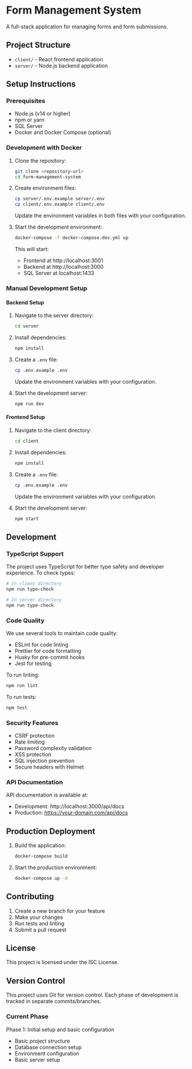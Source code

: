 # Form Management System

A full-stack application for managing forms and form submissions.

## Project Structure

- `client/` - React frontend application
- `server/` - Node.js backend application

## Setup Instructions

### Prerequisites

- Node.js (v14 or higher)
- npm or yarn
- SQL Server
- Docker and Docker Compose (optional)

### Development with Docker

1. Clone the repository:
   ```bash
   git clone <repository-url>
   cd form-management-system
   ```

2. Create environment files:
   ```bash
   cp server/.env.example server/.env
   cp client/.env.example client/.env
   ```
   Update the environment variables in both files with your configuration.

3. Start the development environment:
   ```bash
   docker-compose -f docker-compose.dev.yml up
   ```

   This will start:
   - Frontend at http://localhost:3001
   - Backend at http://localhost:3000
   - SQL Server at localhost:1433

### Manual Development Setup

#### Backend Setup

1. Navigate to the server directory:
   ```bash
   cd server
   ```

2. Install dependencies:
   ```bash
   npm install
   ```

3. Create a `.env` file:
   ```bash
   cp .env.example .env
   ```
   Update the environment variables with your configuration.

4. Start the development server:
   ```bash
   npm run dev
   ```

#### Frontend Setup

1. Navigate to the client directory:
   ```bash
   cd client
   ```

2. Install dependencies:
   ```bash
   npm install
   ```

3. Create a `.env` file:
   ```bash
   cp .env.example .env
   ```
   Update the environment variables with your configuration.

4. Start the development server:
   ```bash
   npm start
   ```

## Development

### TypeScript Support

The project uses TypeScript for better type safety and developer experience. To check types:

```bash
# In client directory
npm run type-check

# In server directory
npm run type-check
```

### Code Quality

We use several tools to maintain code quality:

- ESLint for code linting
- Prettier for code formatting
- Husky for pre-commit hooks
- Jest for testing

To run linting:
```bash
npm run lint
```

To run tests:
```bash
npm test
```

### Security Features

- CSRF protection
- Rate limiting
- Password complexity validation
- XSS protection
- SQL injection prevention
- Secure headers with Helmet

### API Documentation

API documentation is available at:
- Development: http://localhost:3000/api/docs
- Production: https://your-domain.com/api/docs

## Production Deployment

1. Build the application:
   ```bash
   docker-compose build
   ```

2. Start the production environment:
   ```bash
   docker-compose up -d
   ```

## Contributing

1. Create a new branch for your feature
2. Make your changes
3. Run tests and linting
4. Submit a pull request

## License

This project is licensed under the ISC License.

## Version Control

This project uses Git for version control. Each phase of development is tracked in separate commits/branches.

### Current Phase
Phase 1: Initial setup and basic configuration
- Basic project structure
- Database connection setup
- Environment configuration
- Basic server setup 